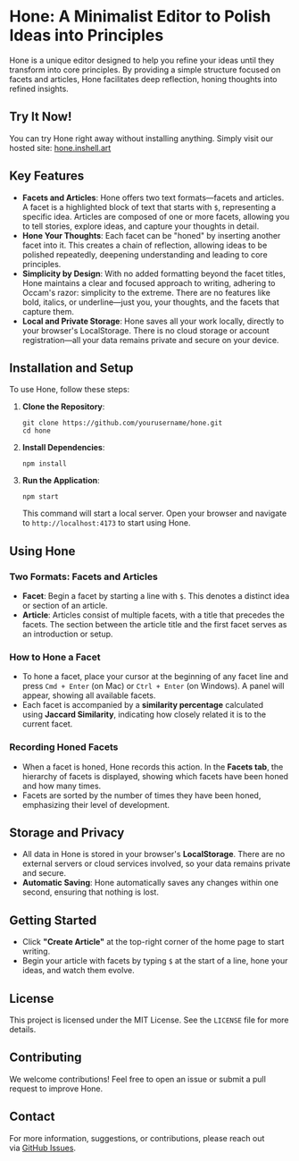 # Hone: A Minimalist Editor to Polish Ideas into Principles

Hone is a unique editor designed to help you refine your ideas until they transform into core principles. By providing a simple structure focused on facets and articles, Hone facilitates deep reflection, honing thoughts into refined insights.

## Try It Now!

You can try Hone right away without installing anything. Simply visit our hosted site:
[hone.inshell.art](https://hone.inshell.art)

## Key Features

- **Facets and Articles**: Hone offers two text formats—facets and articles. A facet is a highlighted block of text that starts with `$`, representing a specific idea. Articles are composed of one or more facets, allowing you to tell stories, explore ideas, and capture your thoughts in detail.
- **Hone Your Thoughts**: Each facet can be "honed" by inserting another facet into it. This creates a chain of reflection, allowing ideas to be polished repeatedly, deepening understanding and leading to core principles.
- **Simplicity by Design**: With no added formatting beyond the facet titles, Hone maintains a clear and focused approach to writing, adhering to Occam's razor: simplicity to the extreme. There are no features like bold, italics, or underline—just you, your thoughts, and the facets that capture them.
- **Local and Private Storage**: Hone saves all your work locally, directly to your browser's LocalStorage. There is no cloud storage or account registration—all your data remains private and secure on your device.

## Installation and Setup

To use Hone, follow these steps:

1. **Clone the Repository**:

   ```
   git clone https://github.com/yourusername/hone.git
   cd hone
   ```

2. **Install Dependencies**:

   ```
   npm install
   ```

3. **Run the Application**:

   ```
   npm start
   ```

   This command will start a local server. Open your browser and navigate to `http://localhost:4173` to start using Hone.

## Using Hone

### Two Formats: Facets and Articles

- **Facet**: Begin a facet by starting a line with `$`. This denotes a distinct idea or section of an article.
- **Article**: Articles consist of multiple facets, with a title that precedes the facets. The section between the article title and the first facet serves as an introduction or setup.

### How to Hone a Facet

- To hone a facet, place your cursor at the beginning of any facet line and press `Cmd + Enter` (on Mac) or `Ctrl + Enter` (on Windows). A panel will appear, showing all available facets.
- Each facet is accompanied by a **similarity percentage** calculated using **Jaccard Similarity**, indicating how closely related it is to the current facet.

### Recording Honed Facets

- When a facet is honed, Hone records this action. In the **Facets tab**, the hierarchy of facets is displayed, showing which facets have been honed and how many times.
- Facets are sorted by the number of times they have been honed, emphasizing their level of development.

## Storage and Privacy

- All data in Hone is stored in your browser's **LocalStorage**. There are no external servers or cloud services involved, so your data remains private and secure.
- **Automatic Saving**: Hone automatically saves any changes within one second, ensuring that nothing is lost.

## Getting Started

- Click **"Create Article"** at the top-right corner of the home page to start writing.
- Begin your article with facets by typing `$` at the start of a line, hone your ideas, and watch them evolve.

## License

This project is licensed under the MIT License. See the `LICENSE` file for more details.

## Contributing

We welcome contributions! Feel free to open an issue or submit a pull request to improve Hone.

## Contact

For more information, suggestions, or contributions, please reach out via [GitHub Issues](https://github.com/inshell-art/hone/issues).
